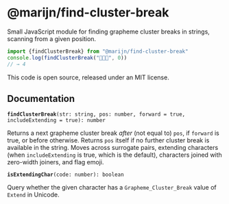 # @marijn/find-cluster-break

Small JavaScript module for finding grapheme cluster breaks in
strings, scanning from a given position.

```javascript
import {findClusterBreak} from "@marijn/find-cluster-break"
console.log(findClusterBreak("💪🏽🦋", 0))
// → 4
```

This code is open source, released under an MIT license.
    
## Documentation

**`findClusterBreak`**`(str: string, pos: number, forward = true, includeExtending = true): number`

Returns a next grapheme cluster break _after_ (not equal to) `pos`,
if `forward` is true, or before otherwise. Returns `pos` itself if no
further cluster break is available in the string. Moves across
surrogate pairs, extending characters (when `includeExtending` is
true, which is the default), characters joined with zero-width joiners,
and flag emoji.

**`isExtendingChar`**`(code: number): boolean`

Query whether the given character has a `Grapheme_Cluster_Break` value
of `Extend` in Unicode.
